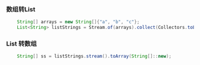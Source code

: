 ### 数组转List

```java
    String[] arrays = new String[]{"a", "b", "c"};
    List<String> listStrings = Stream.of(arrays).collect(Collectors.toList());
```

### List 转数组

```java
    String[] ss = listStrings.stream().toArray(String[]::new);
```